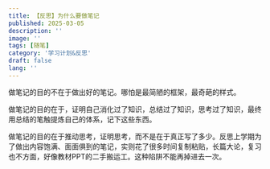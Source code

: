 ```yaml
---
title: 【反思】为什么要做笔记
published: 2025-03-05
description: ''
image: ''
tags: [随笔]
category: '学习计划&反思'
draft: false 
lang: ''
---
```

做笔记的目的不在于做出好的笔记。哪怕是最简陋的框架，最奇葩的样式。

做笔记的目的在于，证明自己消化过了知识，总结过了知识，思考过了知识，最终用总结的笔触提炼自己的体系，记下这些东西。

做笔记的目的在于推动思考，证明思考，而不是在于真正写了多少。反思上学期为了做出内容饱满、面面俱到的笔记，实则花了很多时间复制粘贴，长篇大论，复习也不方面，好像教材PPT的二手搬运工。这种陷阱不能再掉进去一次。
